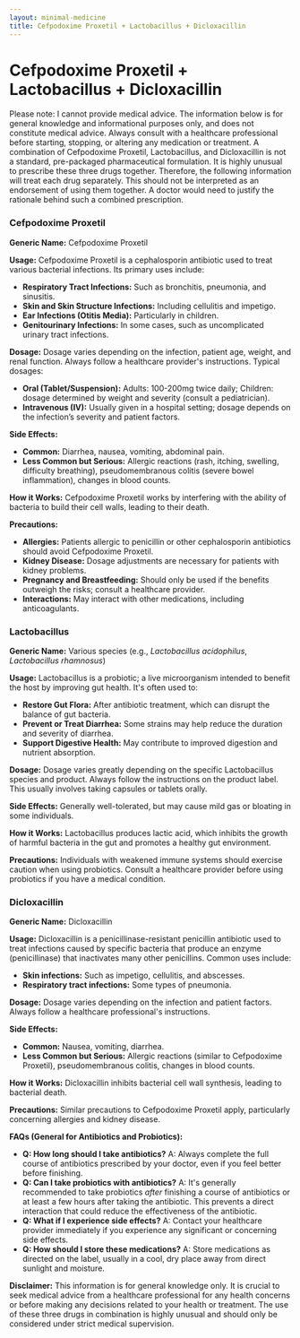 ```yaml
---
layout: minimal-medicine
title: Cefpodoxime Proxetil + Lactobacillus + Dicloxacillin
---
```


# Cefpodoxime Proxetil + Lactobacillus + Dicloxacillin
Please note:  I cannot provide medical advice. The information below is for general knowledge and informational purposes only, and does not constitute medical advice. Always consult with a healthcare professional before starting, stopping, or altering any medication or treatment.  A combination of Cefpodoxime Proxetil, Lactobacillus, and Dicloxacillin is not a standard, pre-packaged pharmaceutical formulation.  It is highly unusual to prescribe these three drugs together.  Therefore, the following information will treat each drug separately.  This should not be interpreted as an endorsement of using them together.  A doctor would need to justify the rationale behind such a combined prescription.


### Cefpodoxime Proxetil

**Generic Name:** Cefpodoxime Proxetil

**Usage:** Cefpodoxime Proxetil is a cephalosporin antibiotic used to treat various bacterial infections.  Its primary uses include:

* **Respiratory Tract Infections:**  Such as bronchitis, pneumonia, and sinusitis.
* **Skin and Skin Structure Infections:** Including cellulitis and impetigo.
* **Ear Infections (Otitis Media):** Particularly in children.
* **Genitourinary Infections:**  In some cases, such as uncomplicated urinary tract infections.

**Dosage:**  Dosage varies depending on the infection, patient age, weight, and renal function. Always follow a healthcare provider's instructions.  Typical dosages:

* **Oral (Tablet/Suspension):** Adults: 100-200mg twice daily; Children: dosage determined by weight and severity (consult a pediatrician).
* **Intravenous (IV):** Usually given in a hospital setting; dosage depends on the infection’s severity and patient factors.

**Side Effects:**

* **Common:** Diarrhea, nausea, vomiting, abdominal pain.
* **Less Common but Serious:**  Allergic reactions (rash, itching, swelling, difficulty breathing), pseudomembranous colitis (severe bowel inflammation), changes in blood counts.

**How it Works:** Cefpodoxime Proxetil works by interfering with the ability of bacteria to build their cell walls, leading to their death.

**Precautions:**

* **Allergies:**  Patients allergic to penicillin or other cephalosporin antibiotics should avoid Cefpodoxime Proxetil.
* **Kidney Disease:** Dosage adjustments are necessary for patients with kidney problems.
* **Pregnancy and Breastfeeding:** Should only be used if the benefits outweigh the risks; consult a healthcare provider.
* **Interactions:** May interact with other medications, including anticoagulants.


### Lactobacillus

**Generic Name:**  Various species (e.g., *Lactobacillus acidophilus*, *Lactobacillus rhamnosus*)

**Usage:** Lactobacillus is a probiotic; a live microorganism intended to benefit the host by improving gut health. It's often used to:

* **Restore Gut Flora:** After antibiotic treatment, which can disrupt the balance of gut bacteria.
* **Prevent or Treat Diarrhea:**  Some strains may help reduce the duration and severity of diarrhea.
* **Support Digestive Health:**  May contribute to improved digestion and nutrient absorption.

**Dosage:** Dosage varies greatly depending on the specific Lactobacillus species and product.  Always follow the instructions on the product label.  This usually involves taking capsules or tablets orally.

**Side Effects:** Generally well-tolerated, but may cause mild gas or bloating in some individuals.

**How it Works:** Lactobacillus produces lactic acid, which inhibits the growth of harmful bacteria in the gut and promotes a healthy gut environment.

**Precautions:**  Individuals with weakened immune systems should exercise caution when using probiotics.  Consult a healthcare provider before using probiotics if you have a medical condition.


### Dicloxacillin

**Generic Name:** Dicloxacillin

**Usage:** Dicloxacillin is a penicillinase-resistant penicillin antibiotic used to treat infections caused by specific bacteria that produce an enzyme (penicillinase) that inactivates many other penicillins.  Common uses include:

* **Skin infections:**  Such as impetigo, cellulitis, and abscesses.
* **Respiratory tract infections:**  Some types of pneumonia.

**Dosage:**  Dosage varies depending on the infection and patient factors.  Always follow a healthcare professional's instructions.

**Side Effects:**

* **Common:** Nausea, vomiting, diarrhea.
* **Less Common but Serious:** Allergic reactions (similar to Cefpodoxime Proxetil), pseudomembranous colitis, changes in blood counts.

**How it Works:** Dicloxacillin inhibits bacterial cell wall synthesis, leading to bacterial death.


**Precautions:** Similar precautions to Cefpodoxime Proxetil apply, particularly concerning allergies and kidney disease.


**FAQs (General for Antibiotics and Probiotics):**

* **Q: How long should I take antibiotics?** A:  Always complete the full course of antibiotics prescribed by your doctor, even if you feel better before finishing.
* **Q: Can I take probiotics with antibiotics?** A: It's generally recommended to take probiotics *after* finishing a course of antibiotics or at least a few hours after taking the antibiotic. This prevents a direct interaction that could reduce the effectiveness of the antibiotic.
* **Q: What if I experience side effects?** A:  Contact your healthcare provider immediately if you experience any significant or concerning side effects.
* **Q: How should I store these medications?** A: Store medications as directed on the label, usually in a cool, dry place away from direct sunlight and moisture.


**Disclaimer:** This information is for general knowledge only. It is crucial to seek medical advice from a healthcare professional for any health concerns or before making any decisions related to your health or treatment.  The use of these three drugs in combination is highly unusual and should only be considered under strict medical supervision.
